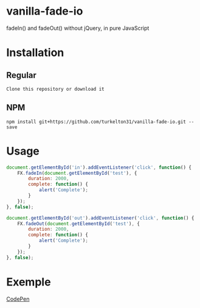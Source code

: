 # vanilla-fade-io
fadeIn() and fadeOut() without jQuery, in pure JavaScript

# Installation
## Regular
    Clone this repository or download it
## NPM
`npm install git+https://github.com/turkelton31/vanilla-fade-io.git --save`

# Usage
```javascript
document.getElementById('in').addEventListener('click', function() {
    FX.fadeIn(document.getElementById('test'), {
        duration: 2000,
        complete: function() {
            alert('Complete');
        }
    });
}, false);

document.getElementById('out').addEventListener('click', function() {
    FX.fadeOut(document.getElementById('test'), {
        duration: 2000,
        complete: function() {
            alert('Complete');
        }
    });
}, false);
```

# Exemple
[CodePen](https://codepen.io/gabrieleromanato/pen/frIwl?editors=0010)
